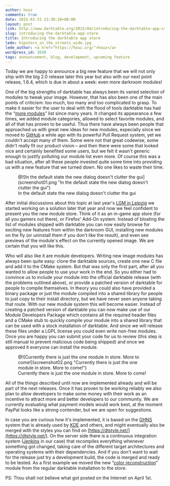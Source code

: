```yaml
---
author: houz
comments: true
date: 2015-03-31 23:30:28+00:00
layout: post
link: http://www.darktable.org/2015/04/introducing-the-darktable-app-store/
slug: introducing-the-darktable-app-store
title: Introducing the darktable app store
lede: hipsters_in_the_streets_wide.jpg
lede_author: <a href="https://houz.org/">houz</a>
wordpress_id: 3630
tags: announcement, blog, development, upcoming feature
---
```


Today we are happy to announce a big new feature that we will not only ship with the big 2.0 release later this year but also with our next point release, 1.6.4, which is due in about a week: even more darkroom modules!

One of the big strengths of darktable has always been its varied selection of modules to tweak your image. However, that has also been one of the main points of criticism: too much, too many and too complicated to grasp. To make it easier for the user to deal with the flood of tools darktable has had the “[more modules](/usermanual/en/more_modules.html)” list since many years. It changed its appearance a few times, we added module categories, allowed to select favorite modules, and all of that has proven to be useful. Thus there have always been people that approached us with great new ideas for new modules, especially since we moved to [GitHub](https://github.com/darktable-org/darktable) a while ago with its powerful Pull Request system, yet we couldn't accept many of them. Some were not that great codewise, some didn't really fit our product vision&nbsp;– and then there were some that looked nice and certainly benefited some users, but we felt it wasn't generic enough to justify polluting our module list even more. Of course this was a bad situation, after all these people invested quite some time into providing us with a new feature that we turned down. No one likes to waste their time.

<figure markdown="span" class="u-pull-left" role="group">
@![In the default state the new dialog doesn't clutter the gui](screenshot01.png "In the default state the new dialog doesn't clutter the gui")
<figcaption>In the default state the new dialog doesn't clutter the gui</figcaption>
</figure>

After initial discussions about this topic at last year's [LGM in Leipzig](https://libregraphicsmeeting.org/2014/) we started working on a solution later that year and now we feel confident to present you the new module store. Think of it as an in-game app store (for all you gamers out there), or Firefox' Add-On system. Instead of bloating the list of modules shipped with darktable you can now easily browse for exciting new features from within the darkroom GUI, installing new modules on the fly (or uninstall them if you don't like the result), and even see previews of the module's effect on the currently opened image. We are certain that you will like this.

Who will also like it are module developers. Writing new image modules has always been quite easy: clone the darktable sources, create one new C file and add it to the CMake system. But that was only the first part, after all you wanted to allow people to use your work in the end. So you either had to convince us to include your module into the official darktable release (with the problems outlined above), or provide a patched version of darktable for people to compile themselves. In theory you could also have provided a binary package or just the module compiled into a shared library for people to just copy to their install directory, but we have never seen anyone taking that route. With our new module system this will become easier. Instead of creating a patched version of darktable you can now make use of our Module Developers Package which contains all the required header files and a CMake stub to quickly compile your module into a shared library that can be used with a stock installation of darktable. And since we will release these files under a LGPL license you could even write non-free modules. Once you are happy you can submit your code for us to review (this step is still manual to prevent malicious code being shipped) and once we approved it everyone can install the module.

<figure markdown="span" class="u-pull-right" role="group">
@![Currently there is just the one module in store. More to come!](screenshot02.png "Currently there is just the one module in store. More to come!")
<figcaption>Currently there is just the one module in store. More to come!</figcaption>
</figure>

All of the things described until now are implemented already and will be part of the next releases. Once it has proven to be working reliably we also plan to allow developers to make some money with their work as an incentive to attract more and better developers to our community. We are currently evaluating what payment models would work best, at the moment PayPal looks like a strong contender, but we are open for suggestions.

In case you are curious how it's implemented, it is based on the [GHNS](http://ghns.freedesktop.org/) system that is already used by [KDE](https://store.kde.org/) and others, and might eventually also be merged with the styles you can find on [https://dtstyle.net/](https://dtstyle.net/). On the server side there is a continuous integration system ([Jenkins](https://jenkins.io/index.html) in our case) that recompiles everything whenever something got changed, taking care of the different target architectures and operating systems with their dependencies. And if you don't want to wait for the release just try a development build, the code is merged and ready to be tested. As a first example we moved the new “[color reconstruction]({filename}/blog/2015-03-07-color-reconstruction/2015-03-07-color-reconstruction.md)” module from the regular darktable installation to the store.

PS: Thou shalt not believe what got posted on the Internet on April 1st.
